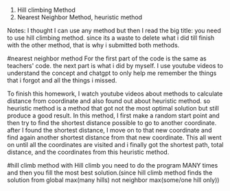 1. Hill climbing Method
2. Nearest Neighbor Method, heuristic method

Notes: I thought I can use any method but then I read the big title: you need to use hill climbing method. since its a waste to delete what i did till finish with the other method, that is why i submitted both methods.

#nearest neighbor method
For the first part of the code is the same as teachers' code. the next part is what i did by myself. I use youtube videos to understand the concept and chatgpt to only help me remember the things that i forgot and all the things i missed. 

To finish this homework, I watch youtube videos about methods to calculate distance from coordinate and also found out about heuristic method.
so heuristic method is a method that got not the most optimal solution but still produce a good result. In this method, I first make a random start point and then try to find the shortest distance possible to go to another coordinate. after I found the shortest distance, I move on to that new coordinate and find again another shortest distance from that new coordinate. This all went on until all the coordinates are visited and i finally got the shortest path, total distance, and the coordinates from this heuristic method.

#hill climb method
with Hill climb you need to do the program MANY times and then you fill the most best solution.(since hill climb method finds the solution from global max(many hills) not neighbor max(some/one hill only))